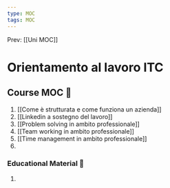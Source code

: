 ```yaml
---
type: MOC 
tags: MOC
---
```


Prev: [[Uni MOC]]

# Orientamento al lavoro ITC

## Course MOC  📒
1. [[Come è strutturata e come funziona un azienda]]
2. [[Linkedin a sostegno del lavoro]]
3. [[Problem solving in ambito professionale]]
4. [[Team working in ambito professionale]]
5. [[Time management in ambito professionale]]
6. 



### Educational Material 🧱
1. 
